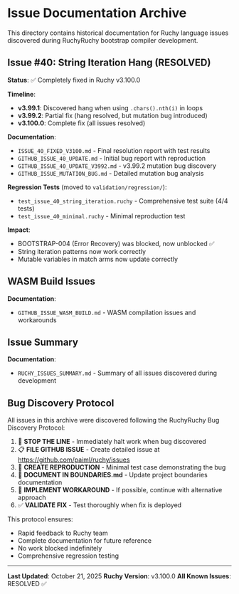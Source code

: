 # Issue Documentation Archive

This directory contains historical documentation for Ruchy language issues discovered during RuchyRuchy bootstrap compiler development.

## Issue #40: String Iteration Hang (RESOLVED)

**Status**: ✅ Completely fixed in Ruchy v3.100.0

**Timeline**:
- **v3.99.1**: Discovered hang when using `.chars().nth(i)` in loops
- **v3.99.2**: Partial fix (hang resolved, but mutation bug introduced)
- **v3.100.0**: Complete fix (all issues resolved)

**Documentation**:
- `ISSUE_40_FIXED_V3100.md` - Final resolution report with test results
- `GITHUB_ISSUE_40_UPDATE.md` - Initial bug report with reproduction
- `GITHUB_ISSUE_40_UPDATE_V3992.md` - v3.99.2 mutation bug discovery
- `GITHUB_ISSUE_MUTATION_BUG.md` - Detailed mutation bug analysis

**Regression Tests** (moved to `validation/regression/`):
- `test_issue_40_string_iteration.ruchy` - Comprehensive test suite (4/4 tests)
- `test_issue_40_minimal.ruchy` - Minimal reproduction test

**Impact**:
- BOOTSTRAP-004 (Error Recovery) was blocked, now unblocked ✅
- String iteration patterns now work correctly
- Mutable variables in match arms now update correctly

## WASM Build Issues

**Documentation**:
- `GITHUB_ISSUE_WASM_BUILD.md` - WASM compilation issues and workarounds

## Issue Summary

**Documentation**:
- `RUCHY_ISSUES_SUMMARY.md` - Summary of all issues discovered during development

## Bug Discovery Protocol

All issues in this archive were discovered following the RuchyRuchy Bug Discovery Protocol:

1. 🚨 **STOP THE LINE** - Immediately halt work when bug discovered
2. 📋 **FILE GITHUB ISSUE** - Create detailed issue at https://github.com/paiml/ruchy/issues
3. 🔬 **CREATE REPRODUCTION** - Minimal test case demonstrating the bug
4. 📝 **DOCUMENT IN BOUNDARIES.md** - Update project boundaries documentation
5. 🔄 **IMPLEMENT WORKAROUND** - If possible, continue with alternative approach
6. ✅ **VALIDATE FIX** - Test thoroughly when fix is deployed

This protocol ensures:
- Rapid feedback to Ruchy team
- Complete documentation for future reference
- No work blocked indefinitely
- Comprehensive regression testing

---

**Last Updated**: October 21, 2025
**Ruchy Version**: v3.100.0
**All Known Issues**: RESOLVED ✅
